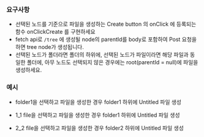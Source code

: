 ### 요구사항

- 선택된 노드를 기준으로 파일을 생성하는 Create button 의 onClick 에 등록되는 함수 onClickCreate 를 구현하세요
- fetch api로 `/tree` 에 생성될 node의 parentId를 body로 포함하여 Post 요청을 하면 tree node가 생성됩니다.
- 선택된 노드가 폴더라면 폴더의 하위에, 선택된 노드가 파일이라면 해당 파일과 동일한 폴더에, 아무 노드도 선택되지 않은 경우에는 root(parentId = null)에 파일을 생성하세요.

### 예시

- folder1을 선택하고 파일을 생성한 경우
  folder1 하위에 Untitled 파일 생성

- 1_1 file을 선택하고 파일을 생성한 경우
  folder1 하위에 Untitled 파일 생성

- 2_2 file을 선택하고 파일을 생성한 경우
  folder2 하위에 Untitled 파일 생성
